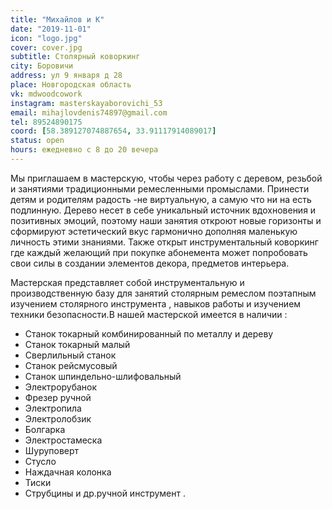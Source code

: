 ```yaml
---
title: "Михайлов и К"
date: "2019-11-01"
icon: "logo.jpg"
cover: cover.jpg
subtitle: Столярный коворкинг
city: Боровичи
address: ул 9 января д 28
place: Новгородская область
vk: mdwoodcowork
instagram: masterskayaborovichi_53
email: mihajlovdenis74897@gmail.com
tel: 89524890175 
coord: [58.389127074887654, 33.91117914089017]
status: open
hours: ежедневно с 8 до 20 вечера
---
```


Мы приглашаем в мастерскую, чтобы через работу с деревом, резьбой и занятиями традиционными ремесленными промыслами. Принести детям и родителям радость -не виртуальную, а самую что ни на есть подлинную. Дерево несет в себе уникальный источник вдохновения и позитивных эмоций, поэтому наши занятия откроют новые горизонты и сформируют эстетический вкус гармонично дополняя маленькую личность этими знаниями. Также открыт инструментальный коворкинг где каждый желающий при покупке абонемента может попробовать свои силы в создании элементов декора, предметов интерьера.

Мастерская представляет собой инструментальную и производственную базу для занятий столярным ремеслом поэтапным изучением столярного инструмента , навыков работы и изучением техники безопасности.В нашей мастерской имеется в наличии :

* Станок токарный комбинированный по металлу и дереву
* Станок токарный малый
* Сверлильный станок
* Станок рейсмусовый
* Станок шпиндельно-шлифовальный
* Электрорубанок
* Фрезер ручной
* Электропила
* Электролобзик
* Болгарка
* Электростамеска
* Шуруповерт
* Стусло
* Наждачная колонка
* Тиски
* Струбцины и др.ручной инструмент .
